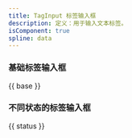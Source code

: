 ```yaml
---
title: TagInput 标签输入框
description: 定义：用于输入文本标签。
isComponent: true
spline: data
---
```


### 基础标签输入框

{{ base }}

### 不同状态的标签输入框

{{ status }}